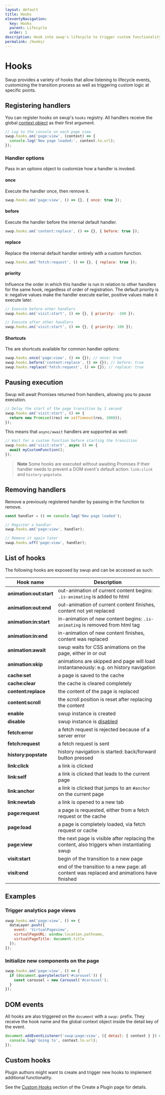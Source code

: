 ```yaml
---
layout: default
title: Hooks
eleventyNavigation:
  key: Hooks
  parent: Lifecycle
  order: 1
description: Hook into swup's lifecycle to trigger custom functionality.
permalink: /hooks/
---
```


# Hooks

Swup provides a variety of hooks that allow listening to lifecycle events, customizing the
transition process as well as triggering custom logic at specific points.

## Registering handlers

You can register hooks on swup's `hooks` registry. All handlers receive the global
[context object](/context/) as their first argument.

```javascript
// Log to the console on each page view
swup.hooks.on('page:view', (context) => {
  console.log('New page loaded:', context.to.url);
});
```

### Handler options

Pass in an options object to customize how a handler is invoked.

#### once

Execute the handler once, then remove it.

```javascript
swup.hooks.on('page:view', () => {}, { once: true });
```

#### before

Execute the handler before the internal default handler.

```javascript
swup.hooks.on('content:replace', () => {}, { before: true });
```

#### replace

Replace the internal default handler entirely with a custom function.

```javascript
swup.hooks.on('fetch:request', () => {}, { replace: true });
```

#### priority

Influence the order in which this handler is run in relation to other handlers for the same hook,
regardless of order of registration. The default priority is `0`: negative values make the handler
execute earlier, positive values make it execute later.

```javascript
// Execute before other handlers
swup.hooks.on('visit:start', () => {}, { priority: -100 });

// Execute after other handlers
swup.hooks.on('visit:start', () => {}, { priority: 100 });
```

#### Shortcuts

The are shortcuts available for common handler options:

```javascript
swup.hooks.once('page:view', () => {}); // once: true
swup.hooks.before('content:replace', () => {}); // before: true
swup.hooks.replace('fetch:request', () => {}); // replace: true
```

## Pausing execution

Swup will await Promises returned from handlers, allowing you to pause execution.

```javascript
// Delay the start of the page transition by 1 second
swup.hooks.on('visit:start', () => {
  return new Promise((res) => setTimeout(res, 1000));
});
```

This means that `async/await` handlers are supported as well:

```javascript
// Wait for a custom function before starting the transition
swup.hooks.on('visit:start', async () => {
  await myCustomFunction();
});
```

> **Note** Some hooks are executed without awaiting Promises if their handler needs
to prevent a DOM event's default action: `link:click` and `history:popstate`.

## Removing handlers

Remove a previously registered handler by passing in the function to remove.

```javascript
const handler = () => console.log('New page loaded');

// Register a handler
swup.hooks.on('page:view', handler);

// Remove it again later
swup.hooks.off('page:view', handler);
```

## List of hooks

The following hooks are exposed by swup and can be accessed as such:

<div class="events-table" data-table-with-anchor-links>

|        Hook name        |                                         Description                                         |
| ----------------------- | ------------------------------------------------------------------------------------------- |
| **animation:out:start** | out-animation of current content begins: `.is-animating` is added to html                   |
| **animation:out:end**   | out-animation of current content finishes, content not yet replaced                         |
| **animation:in:start**  | in-animation of new content begins: `.is-animating` is removed from html tag                |
| **animation:in:end**    | in-animation of new content finishes, content was replaced                                  |
| **animation:await**     | swup waits for CSS animations on the page, either in or out                                 |
| **animation:skip**      | animations are skipped and page will load instantaneously: e.g. on history navigation       |
| **cache:set**           | a page is saved to the cache                                                                |
| **cache:clear**         | the cache is cleared completely                                                             |
| **content:replace**     | the content of the page is replaced                                                         |
| **content:scroll**      | the scroll position is reset after replacing the content                                    |
| **enable**              | swup instance is created                                                                    |
| **disable**             | swup instance is [disabled](/api/methods/#destroy)                                          |
| **fetch:error**         | a fetch request is rejected because of a server error                                       |
| **fetch:request**       | a fetch request is sent                                                                     |
| **history:popstate**    | history navigation is started: back/forward button pressed                                  |
| **link:click**          | a link is clicked                                                                           |
| **link:self**           | a link is clicked that leads to the current page                                            |
| **link:anchor**         | a link is clicked that jumps to an `#anchor` on the current page                            |
| **link:newtab**         | a link is opened to a new tab                                                               |
| **page:request**        | a page is requested, either from a fetch request or the cache                               |
| **page:load**           | a page is completely loaded, via fetch request or cache                                     |
| **page:view**           | the next page is visible after replacing the content, also triggers when instantiating swup |
| **visit:start**         | begin of the transition to a new page                                                       |
| **visit:end**           | end of the transition to a new page: all content was replaced and animations have finished  |

</div>

## Examples

### Trigger analytics page views

```javascript
swup.hooks.on('page:view', () => {
  dataLayer.push({
    event: 'VirtualPageview',
    virtualPageURL: window.location.pathname,
    virtualPageTitle: document.title
  });
});
```

### Initialize new components on the page

```javascript
swup.hooks.on('page:view', () => {
  if (document.querySelector('#carousel')) {
    const carousel = new Carousel('#carousel');
  }
});
```

## DOM events

All hooks are also triggered on the `document` with a `swup:` prefix. They receive the hook name
and the global context object inside the detail key of the event.

```javascript
document.addEventListener('swup:page:view', ({ detail: { context } }) => {
  console.log('Going to', context.to.url);
});
```

## Custom hooks

Plugin authors might want to create and trigger new hooks to implement additional functionality.

See the [Custom Hooks](/plugins/create-plugin/#custom-hooks) section of the Create a Plugin page
for details.
